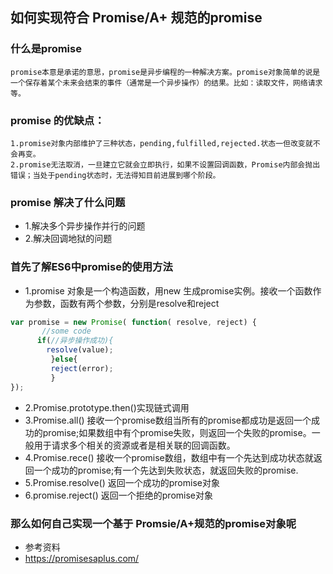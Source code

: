 ## 如何实现符合 Promise/A+ 规范的promise
### 什么是promise
```
promise本意是承诺的意思，promise是异步编程的一种解决方案。promise对象简单的说是一个保存着某个未来会结束的事件（通常是一个异步操作）的结果。比如：读取文件，网络请求等。
```
### promise 的优缺点：
```
1.promise对象内部维护了三种状态，pending,fulfilled,rejected.状态一但改变就不会再变。
2.promise无法取消，一旦建立它就会立即执行，如果不设置回调函数，Promise内部会抛出错误；当处于pending状态时，无法得知目前进展到哪个阶段。
```
### promise 解决了什么问题
- 1.解决多个异步操作并行的问题
- 2.解决回调地狱的问题
### 首先了解ES6中promise的使用方法
- 1.promise 对象是一个构造函数，用new 生成promise实例。接收一个函数作为参数，函数有两个参数，分别是resolve和reject
```javascript
var promise = new Promise( function( resolve, reject) {
       //some code
      if(//异步操作成功){
        resolve(value);
         }else{
         reject(error);
         }
});
```
- 2.Promise.prototype.then()实现链式调用
- 3.Promise.all()   接收一个promise数组当所有的promise都成功是返回一个成功的promise;如果数组中有个promise失败，则返回一个失败的promise。一般用于请求多个相关的资源或者是相关联的回调函数。
- 4.Promise.rece() 接收一个promise数组，数组中有一个先达到成功状态就返回一个成功的promise;有一个先达到失败状态，就返回失败的promise.
- 5.Promise.resolve()  返回一个成功的promise对象
- 6.promise.reject()   返回一个拒绝的promise对象

### 那么如何自己实现一个基于 Promsie/A+规范的promise对象呢
- 参考资料
- https://promisesaplus.com/
